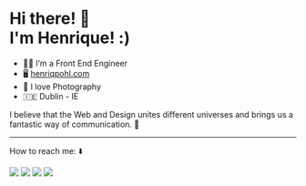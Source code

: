 # Hi there! 👋<br>I'm Henrique! :)
  
- 👨‍💻 I’m a Front End Engineer
- 🖥️ <a href="https://henriqpohl.com" target="_blank">henriqpohl.com</a>
- 📸 I love Photography
- 🇮🇪 Dublin - IE

I believe that the Web and Design unites different universes and brings us a fantastic way of communication. 🚀

---

How to reach me: ⬇️
<div>
    <a href = "mailto:henriqpohl@gmail.com"><img src="https://img.shields.io/badge/-Gmail-%23333?style=for-the-badge&logo=gmail&logoColor=white" target="_blank"></a>
    <a href="https://www.linkedin.com/in/henriqpohl" target="_blank"><img src="https://img.shields.io/badge/-LinkedIn-%230077B5?style=for-the-badge&logo=linkedin&logoColor=white" target="_blank"></a>
    <a href="https://www.behance.net/henriqpohl" target="_blank"><img src="https://img.shields.io/badge/-Behance-blue?style=for-the-badge&logo=behance&logoColor=white" target="_blank"></a>
    <a href="https://instagram.com/henriqpohl" target="_blank"><img src="https://img.shields.io/badge/-Instagram-%23E4405F?style=for-the-badge&logo=instagram&logoColor=white" target="_blank"></a>
</div>
